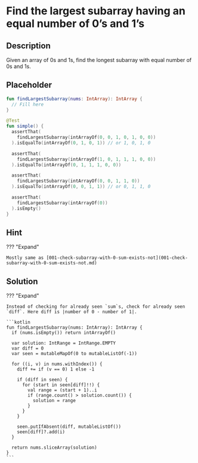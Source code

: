 # Find the largest subarray having an equal number of 0’s and 1’s

## Description

Given an array of $0$s and $1$s, find the longest subarray with equal number of $0$s and $1$s.

## Placeholder

```kotlin
fun findLargestSubarray(nums: IntArray): IntArray {
  // Fill here
}

@Test
fun simple() {
  assertThat(
    findLargestSubarray(intArrayOf(0, 0, 1, 0, 1, 0, 0))
  ).isEqualTo(intArrayOf(0, 1, 0, 1)) // or 1, 0, 1, 0

  assertThat(
    findLargestSubarray(intArrayOf(1, 0, 1, 1, 1, 0, 0))
  ).isEqualTo(intArrayOf(0, 1, 1, 1, 0, 0))

  assertThat(
    findLargestSubarray(intArrayOf(0, 0, 1, 1, 0))
  ).isEqualTo(intArrayOf(0, 0, 1, 1)) // or 0, 1, 1, 0

  assertThat(
    findLargestSubarray(intArrayOf(0))
  ).isEmpty()
}
```

## Hint

??? "Expand"

    Mostly same as [001-check-subarray-with-0-sum-exists-not](001-check-subarray-with-0-sum-exists-not.md)

## Solution

??? "Expand"

    Instead of checking for already seen `sum`s, check for already seen `diff`. Here diff is |number of 0 - number of 1|.

    ```kotlin
    fun findLargestSubarray(nums: IntArray): IntArray {
      if (nums.isEmpty()) return intArrayOf()

      var solution: IntRange = IntRange.EMPTY
      var diff = 0
      var seen = mutableMapOf(0 to mutableListOf(-1))

      for ((i, v) in nums.withIndex()) {
        diff += if (v == 0) 1 else -1

        if (diff in seen) {
          for (start in seen[diff]!!) {
            val range = (start + 1)..i
            if (range.count() > solution.count()) {
              solution = range
            }
          }
        }

        seen.putIfAbsent(diff, mutableListOf())
        seen[diff]?.add(i)
      }

      return nums.sliceArray(solution)
    }
    ```
